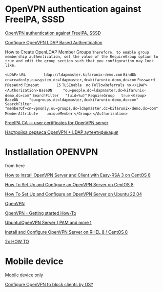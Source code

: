 # OpenVPN authentication against FreeIPA, SSSD

[OpenVPN authentication against FreeIPA, SSSD](https://forums.openvpn.net/viewtopic.php?t=23667)

[Configure OpenVPN LDAP Based Authentication](https://kifarunix.com/configure-openvpn-ldap-based-authentication/)

How to Create OpenLDAP Member Groups
`Therefore, to enable group membership authentication, set the value of the RequireGroup option to true and edit the group section such that you configuration may look like;`

`<LDAP>`
	`URL		ldap://ldapmaster.kifarunix-demo.com`
	`BindDN		cn=readonly,ou=system,dc=ldapmaster,dc=kifarunix-demo,dc=com`
	`Password	P@ssW0rd`
	`Timeout		15`
	`TLSEnable	no`
	`FollowReferrals no`
`</LDAP>`
`<Authorization>`
	`BaseDN		"ou=people,dc=ldapmaster,dc=kifarunix-demo,dc=com"`
	`SearchFilter	"(uid=%u)"`
	`RequireGroup	true`
	`<Group>`
		`BaseDN		"ou=groups,dc=ldapmaster,dc=kifarunix-demo,dc=com"`
		`SearchFilter	"memberOf=cn=vpnonly,ou=groups,dc=ldapmaster,dc=kifarunix-demo,dc=com"`
		`MemberAttribute	uniqueMember`
	`</Group>`
`</Authorization>`

[FreeIPA CA -- user certificates for OpenVPN server](https://forums.fedoraforum.org/showthread.php?321605-FreeIPA-CA-user-certificates-for-OpenVPN-server)

[Настройка сервиса OpenVPN + LDAP аутентификация](https://habr.com/ru/company/icl_services/blog/301554/)


# Instlallation OPENVPN

from here

[How to Install OpenVPN Server and Client with Easy-RSA 3 on CentOS 8](https://www.howtoforge.com/tutorial/how-to-install-openvpn-server-and-client-with-easy-rsa-3-on-centos-8/)

[How To Set Up and Configure an OpenVPN Server on CentOS 8](https://www.digitalocean.com/community/tutorials/how-to-configure-a-freeipa-client-on-ubuntu-16-04)

[How To Set Up and Configure an OpenVPN Server on Ubuntu 22.04](https://www.digitalocean.com/community/tutorials/how-to-set-up-and-configure-an-openvpn-server-on-ubuntu-22-04)

[OpenVPN](https://wiki.archlinux.org/title/OpenVPN)

[OpenVPN - Getting started How-To](https://community.openvpn.net/openvpn/wiki/GettingStartedwithOVPN)

[Ubuntu/OpenVPN Server ( PAM  and more )](https://charlesreid1.com/wiki/Ubuntu/OpenVPN_Server)

[Install and Configure OpenVPN Server on RHEL 8 / CentOS 8](https://computingforgeeks.com/install-and-configure-openvpn-server-on-rhel-centos-8/)

[2x HOW TO](https://openvpn.net/community-resources/how-to/)




# Mobile device

[Mobile device only](https://forums.openvpn.net/viewtopic.php?t=25460)

[Configure OpenVPN to block clients by OS?](https://serverfault.com/questions/834826/configure-openvpn-to-block-clients-by-os)

